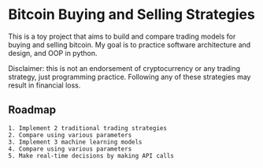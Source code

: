 # Bitcoin Buying and Selling Strategies

This is a toy project that aims to build and compare trading models for buying and selling bitcoin.
My goal is to practice software architecture and design, and OOP in python.

Disclaimer: this is not an endorsement of cryptocurrency or any trading strategy, just programming practice. Following any of these strategies may result in financial loss.

## Roadmap

    1. Implement 2 traditional trading strategies
    2. Compare using various parameters
    3. Implement 3 machine learning models
    4. Compare using various parameters
    5. Make real-time decisions by making API calls 